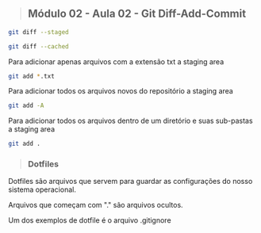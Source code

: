 >## Módulo 02 - Aula 02 - Git Diff-Add-Commit

```bash
git diff --staged
```

```bash
git diff --cached
```

Para adicionar apenas arquivos com a extensão txt a staging area

```bash
git add *.txt
```

Para adicionar todos os arquivos novos do repositório a staging area

```bash
git add -A
```

Para adicionar todos os arquivos dentro de um diretório e suas sub-pastas a staging area

```bash
git add .
```

>### Dotfiles

Dotfiles são arquivos que servem para guardar as configurações do nosso sistema operacional.

Arquivos que começam com "." são arquivos ocultos. 

Um dos exemplos de dotfile é o arquivo .gitignore